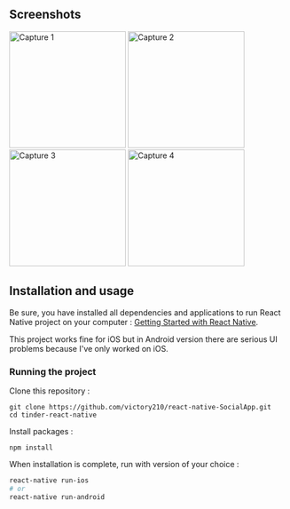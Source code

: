 

## Screenshots

<img
		width="210"
		alt="Capture 1"
		src="https://github.com/victory210/react-native-SocialApp/tree/main/preview/capture-1.png">
<img
		width="210"
		alt="Capture 2"
		src="https://github.com/victory210/react-native-SocialApp/tree/main/preview/capture-2.png">
<img
		width="210"
		alt="Capture 3"
		src="https://github.com/victory210/react-native-SocialApp/tree/main/preview/capture-3.png">
<img
		width="210"
		alt="Capture 4"
		src="https://github.com/victory210/react-native-SocialApp/tree/main/preview/capture-4.png">


## Installation and usage

Be sure, you have installed all dependencies and applications to run React Native project on your computer : [Getting Started with React Native](https://facebook.github.io/react-native/docs/getting-started).

This project works fine for iOS but in Android version there are serious UI problems because I've only worked on iOS.


### Running the project

Clone this repository :

```
git clone https://github.com/victory210/react-native-SocialApp.git
cd tinder-react-native
```

Install packages :

```
npm install
```

When installation is complete, run with version of your choice :

```bash
react-native run-ios
# or
react-native run-android
```
